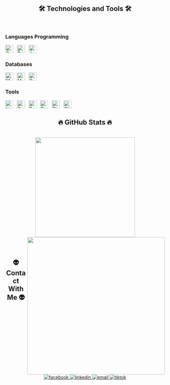 <br>
<h2 align="center">🛠 Technologies and Tools 🛠</h2>
<br>

<h3>Languages Programming</h3>
<!-- https://simpleicons.org/ -->
<span><img src="https://img.shields.io/badge/Golang-282C34?logo=goland&logoColor=61DAFB" alt="Golang logo" title="Golang" height="25" /></span>
&nbsp;
<span><img src="https://img.shields.io/badge/Python-282C34?logo=python" alt="Python logo" title="Python" height="25" /></span>
&nbsp;
<span><img src="https://img.shields.io/badge/JavaScript-282C34?logo=javascript&logoColor=F7DF1E" alt="JavaScript logo" title="JavaScript" height="25" /></span>
&nbsp;

<h3>Databases</h3>
<!-- https://simpleicons.org/ -->
<span><img src="https://img.shields.io/badge/Mysql-282C34?logo=mysql" alt="Mysql logo" title="Mysql" height="25" /></span>
&nbsp;
<span><img src="https://img.shields.io/badge/MongoDB-282C34?logo=mongodb" alt="MongoDB logo" title="MongoDB" height="25" /></span>
&nbsp;
<span><img src="https://img.shields.io/badge/Oracle-282C34?logo=oracle&logoColor=FF0000" alt="Oracle logo" title="Oracle" height="25" /></span>
&nbsp;

<h3>Tools</h3>
<span><img src="https://img.shields.io/badge/Linux-282C34?logo=linux" alt="Linux logo" title="Docker" height="25" /></span>
&nbsp;
<span><img src="https://img.shields.io/badge/Docker-282C34?logo=docker" alt="Docker logo" title="Docker" height="25" /></span>
&nbsp;
<span><img src="https://img.shields.io/badge/Redis-282C34?logo=redis" alt="Docker logo" title="Redis" height="25" /></span>
&nbsp;
<span><img src="https://img.shields.io/badge/RabbitMQ-282C34?logo=rabbitmq" alt="Docker logo" title="RabbitMQ" height="25" /></span>
&nbsp;
<span><img src="https://img.shields.io/badge/ElasticSearch-282C34?logo=elasticsearch&logoColor=F7DF1E" alt="ElasticSearch logo" title="Elastic" height="25" /></span>
&nbsp;
<span><img src="https://img.shields.io/badge/Git-282C34?logo=git" alt="Git logo" title="Git" height="25" /></span>
&nbsp;

<br>
<h2 align="center">🔥 GitHub Stats 🔥</h2>
<!-- https://github.com/anuraghazra/github-readme-stats -->
<br>
<div style="margin-bottom: 20px;" align=center>
  <a href="#" title="quaan2hand">
    <img width="315" align="center" src="https://github-readme-stats.vercel.app/api/top-langs/?username=quaan2hand&hide=c%23,powershell,Mathematica,Ruby,Objective-C,Objective-C%2b%2b,Cuda&title_color=61dafb&text_color=ffffff&icon_color=61dafb&bg_color=20232a&langs_count=8&layout=compact&border_color=61dafb&hide_border=true" />
  </a>
  <a href="#" title="quaan2hand">
    <img align="right" width="434" src="https://github-readme-stats.vercel.app/api?username=quaan2hand&show_icons=true&theme=react&border_color=61dafb&hide_border=true" />
  </a>

</div>

<br>
<h2 align="center">👽 Contact With Me 👽</h2>
<br>

<!-- https://icons8.com -->
<div align="center">
  <a href="https://www.facebook.com/huynhngocquan6499" target="blank">
    <img src="https://img.icons8.com/bubbles/100/000000/facebook-new.png" alt="facebook" />
  </a>
  <a href="https://www.linkedin.com/in/quaan2hand" target="blank">
    <img src="https://img.icons8.com/bubbles/100/000000/linkedin.png" alt="linkedin" />
  </a>
  <a href="mailto:hnquan.6499@gmail.com" target="top">
    <img src="https://img.icons8.com/bubbles/100/000000/apple-mail.png" alt="email" />
  </a>
  <a href="https://www.tiktok.com/@hnqdev" target="top">
    <img src="https://img.icons8.com/bubbles/100/000000/tiktok.png" alt="tiktok" />
  </a>
</div>